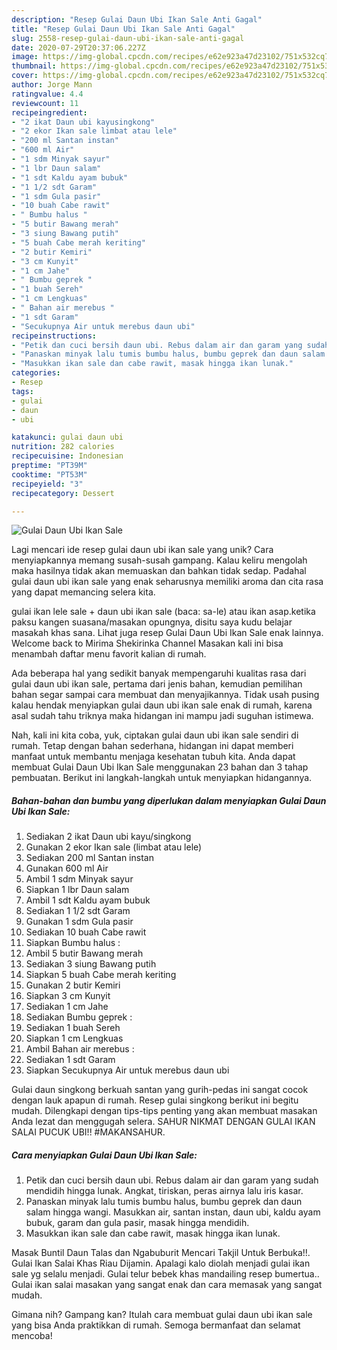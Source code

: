 ```yaml
---
description: "Resep Gulai Daun Ubi Ikan Sale Anti Gagal"
title: "Resep Gulai Daun Ubi Ikan Sale Anti Gagal"
slug: 2558-resep-gulai-daun-ubi-ikan-sale-anti-gagal
date: 2020-07-29T20:37:06.227Z
image: https://img-global.cpcdn.com/recipes/e62e923a47d23102/751x532cq70/gulai-daun-ubi-ikan-sale-foto-resep-utama.jpg
thumbnail: https://img-global.cpcdn.com/recipes/e62e923a47d23102/751x532cq70/gulai-daun-ubi-ikan-sale-foto-resep-utama.jpg
cover: https://img-global.cpcdn.com/recipes/e62e923a47d23102/751x532cq70/gulai-daun-ubi-ikan-sale-foto-resep-utama.jpg
author: Jorge Mann
ratingvalue: 4.4
reviewcount: 11
recipeingredient:
- "2 ikat Daun ubi kayusingkong"
- "2 ekor Ikan sale limbat atau lele"
- "200 ml Santan instan"
- "600 ml Air"
- "1 sdm Minyak sayur"
- "1 lbr Daun salam"
- "1 sdt Kaldu ayam bubuk"
- "1 1/2 sdt Garam"
- "1 sdm Gula pasir"
- "10 buah Cabe rawit"
- " Bumbu halus "
- "5 butir Bawang merah"
- "3 siung Bawang putih"
- "5 buah Cabe merah keriting"
- "2 butir Kemiri"
- "3 cm Kunyit"
- "1 cm Jahe"
- " Bumbu geprek "
- "1 buah Sereh"
- "1 cm Lengkuas"
- " Bahan air merebus "
- "1 sdt Garam"
- "Secukupnya Air untuk merebus daun ubi"
recipeinstructions:
- "Petik dan cuci bersih daun ubi. Rebus dalam air dan garam yang sudah mendidih hingga lunak. Angkat, tiriskan, peras airnya lalu iris kasar."
- "Panaskan minyak lalu tumis bumbu halus, bumbu geprek dan daun salam hingga wangi. Masukkan air, santan instan, daun ubi, kaldu ayam bubuk, garam dan gula pasir, masak hingga mendidih."
- "Masukkan ikan sale dan cabe rawit, masak hingga ikan lunak."
categories:
- Resep
tags:
- gulai
- daun
- ubi

katakunci: gulai daun ubi 
nutrition: 282 calories
recipecuisine: Indonesian
preptime: "PT39M"
cooktime: "PT53M"
recipeyield: "3"
recipecategory: Dessert

---
```



![Gulai Daun Ubi Ikan Sale](https://img-global.cpcdn.com/recipes/e62e923a47d23102/751x532cq70/gulai-daun-ubi-ikan-sale-foto-resep-utama.jpg)

Lagi mencari ide resep gulai daun ubi ikan sale yang unik? Cara menyiapkannya memang susah-susah gampang. Kalau keliru mengolah maka hasilnya tidak akan memuaskan dan bahkan tidak sedap. Padahal gulai daun ubi ikan sale yang enak seharusnya memiliki aroma dan cita rasa yang dapat memancing selera kita.

gulai ikan lele sale + daun ubi ikan sale (baca: sa-le) atau ikan asap.ketika paksu kangen suasana/masakan opungnya, disitu saya kudu belajar masakah khas sana. Lihat juga resep Gulai Daun Ubi Ikan Sale enak lainnya. Welcome back to Mirima Shekirinka Channel Masakan kali ini bisa menambah daftar menu favorit kalian di rumah.

Ada beberapa hal yang sedikit banyak mempengaruhi kualitas rasa dari gulai daun ubi ikan sale, pertama dari jenis bahan, kemudian pemilihan bahan segar sampai cara membuat dan menyajikannya. Tidak usah pusing kalau hendak menyiapkan gulai daun ubi ikan sale enak di rumah, karena asal sudah tahu triknya maka hidangan ini mampu jadi suguhan istimewa.


Nah, kali ini kita coba, yuk, ciptakan gulai daun ubi ikan sale sendiri di rumah. Tetap dengan bahan sederhana, hidangan ini dapat memberi manfaat untuk membantu menjaga kesehatan tubuh kita. Anda dapat membuat Gulai Daun Ubi Ikan Sale menggunakan 23 bahan dan 3 tahap pembuatan. Berikut ini langkah-langkah untuk menyiapkan hidangannya.

<!--inarticleads1-->

##### Bahan-bahan dan bumbu yang diperlukan dalam menyiapkan Gulai Daun Ubi Ikan Sale:

1. Sediakan 2 ikat Daun ubi kayu/singkong
1. Gunakan 2 ekor Ikan sale (limbat atau lele)
1. Sediakan 200 ml Santan instan
1. Gunakan 600 ml Air
1. Ambil 1 sdm Minyak sayur
1. Siapkan 1 lbr Daun salam
1. Ambil 1 sdt Kaldu ayam bubuk
1. Sediakan 1 1/2 sdt Garam
1. Gunakan 1 sdm Gula pasir
1. Sediakan 10 buah Cabe rawit
1. Siapkan  Bumbu halus :
1. Ambil 5 butir Bawang merah
1. Sediakan 3 siung Bawang putih
1. Siapkan 5 buah Cabe merah keriting
1. Gunakan 2 butir Kemiri
1. Siapkan 3 cm Kunyit
1. Sediakan 1 cm Jahe
1. Sediakan  Bumbu geprek :
1. Sediakan 1 buah Sereh
1. Siapkan 1 cm Lengkuas
1. Ambil  Bahan air merebus :
1. Sediakan 1 sdt Garam
1. Siapkan Secukupnya Air untuk merebus daun ubi


Gulai daun singkong berkuah santan yang gurih-pedas ini sangat cocok dengan lauk apapun di rumah. Resep gulai singkong berikut ini begitu mudah. Dilengkapi dengan tips-tips penting yang akan membuat masakan Anda lezat dan menggugah selera. SAHUR NIKMAT DENGAN GULAI IKAN SALAI PUCUK UBI!! #MAKANSAHUR. 

<!--inarticleads2-->

##### Cara menyiapkan Gulai Daun Ubi Ikan Sale:

1. Petik dan cuci bersih daun ubi. Rebus dalam air dan garam yang sudah mendidih hingga lunak. Angkat, tiriskan, peras airnya lalu iris kasar.
1. Panaskan minyak lalu tumis bumbu halus, bumbu geprek dan daun salam hingga wangi. Masukkan air, santan instan, daun ubi, kaldu ayam bubuk, garam dan gula pasir, masak hingga mendidih.
1. Masukkan ikan sale dan cabe rawit, masak hingga ikan lunak.


Masak Buntil Daun Talas dan Ngabuburit Mencari Takjil Untuk Berbuka!!. Gulai Ikan Salai Khas Riau Dijamin. Apalagi kalo diolah menjadi gulai ikan sale yg selalu menjadi. Gulai telur bebek khas mandailing resep bumertua.. Gulai ikan salai masakan yang sangat enak dan cara memasak yang sangat mudah. 

Gimana nih? Gampang kan? Itulah cara membuat gulai daun ubi ikan sale yang bisa Anda praktikkan di rumah. Semoga bermanfaat dan selamat mencoba!
